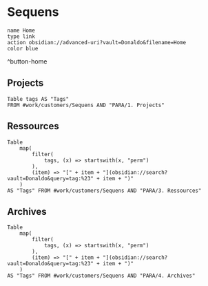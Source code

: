 # Sequens

```button
name Home
type link
action obsidian://advanced-uri?vault=Donaldo&filename=Home
color blue
```
^button-home
## Projects

```dataview
Table tags AS "Tags"
FROM #work/customers/Sequens AND "PARA/1. Projects"
```

## Ressources

```dataview
Table 
	map(
		filter(
			tags, (x) => startswith(x, "perm")
		),
		(item) => "[" + item + "](obsidian://search?vault=Donaldo&query=tag:%23" + item + ")"
	)
AS "Tags" FROM #work/customers/Sequens AND "PARA/3. Ressources"
```

## Archives

```dataview
Table 
	map(
		filter(
			tags, (x) => startswith(x, "perm")
		),
		(item) => "[" + item + "](obsidian://search?vault=Donaldo&query=tag:%23" + item + ")"
	)
AS "Tags" FROM #work/customers/Sequens AND "PARA/4. Archives"
```


